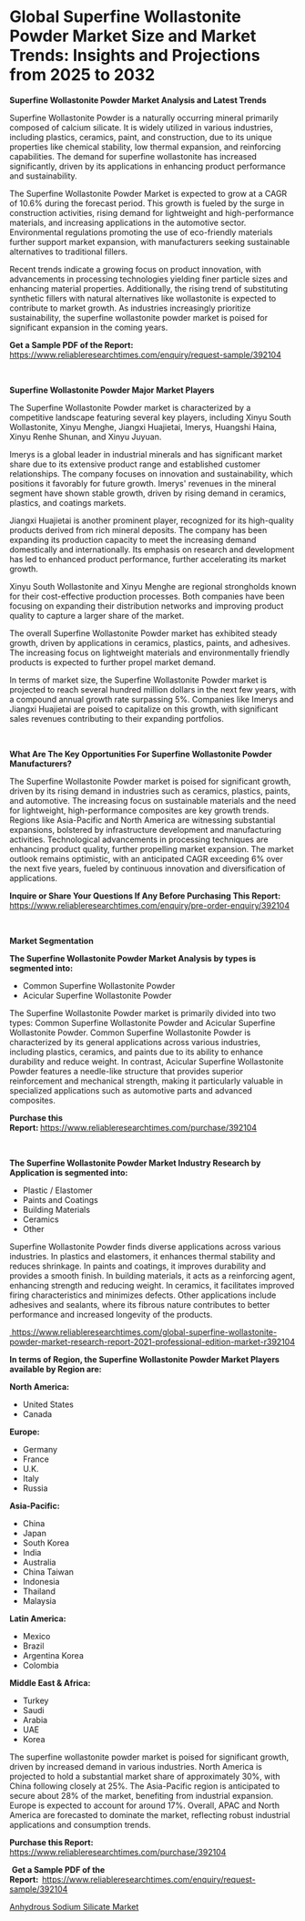 <p><h1>Global Superfine Wollastonite Powder Market Size and Market Trends: Insights and Projections from 2025 to 2032</h1></p><p><strong>Superfine Wollastonite Powder Market Analysis and Latest Trends</strong></p>
<p><p>Superfine Wollastonite Powder is a naturally occurring mineral primarily composed of calcium silicate. It is widely utilized in various industries, including plastics, ceramics, paint, and construction, due to its unique properties like chemical stability, low thermal expansion, and reinforcing capabilities. The demand for superfine wollastonite has increased significantly, driven by its applications in enhancing product performance and sustainability.</p><p>The Superfine Wollastonite Powder Market is expected to grow at a CAGR of 10.6% during the forecast period. This growth is fueled by the surge in construction activities, rising demand for lightweight and high-performance materials, and increasing applications in the automotive sector. Environmental regulations promoting the use of eco-friendly materials further support market expansion, with manufacturers seeking sustainable alternatives to traditional fillers.</p><p>Recent trends indicate a growing focus on product innovation, with advancements in processing technologies yielding finer particle sizes and enhancing material properties. Additionally, the rising trend of substituting synthetic fillers with natural alternatives like wollastonite is expected to contribute to market growth. As industries increasingly prioritize sustainability, the superfine wollastonite powder market is poised for significant expansion in the coming years.</p></p>
<p><strong>Get a Sample PDF of the Report:&nbsp;</strong> <a href="https://www.reliableresearchtimes.com/enquiry/request-sample/392104?utm_campaign=2006&utm_medium=2&utm_source=Github&utm_content=ia&utm_term=29032025&utm_id=superfine-wollastonite-powder">https://www.reliableresearchtimes.com/enquiry/request-sample/392104</a></p>
<p>&nbsp;</p>
<p><strong>Superfine Wollastonite Powder Major Market Players</strong></p>
<p><p>The Superfine Wollastonite Powder market is characterized by a competitive landscape featuring several key players, including Xinyu South Wollastonite, Xinyu Menghe, Jiangxi Huajietai, Imerys, Huangshi Haina, Xinyu Renhe Shunan, and Xinyu Juyuan. </p><p>Imerys is a global leader in industrial minerals and has significant market share due to its extensive product range and established customer relationships. The company focuses on innovation and sustainability, which positions it favorably for future growth. Imerys' revenues in the mineral segment have shown stable growth, driven by rising demand in ceramics, plastics, and coatings markets.</p><p>Jiangxi Huajietai is another prominent player, recognized for its high-quality products derived from rich mineral deposits. The company has been expanding its production capacity to meet the increasing demand domestically and internationally. Its emphasis on research and development has led to enhanced product performance, further accelerating its market growth.</p><p>Xinyu South Wollastonite and Xinyu Menghe are regional strongholds known for their cost-effective production processes. Both companies have been focusing on expanding their distribution networks and improving product quality to capture a larger share of the market.</p><p>The overall Superfine Wollastonite Powder market has exhibited steady growth, driven by applications in ceramics, plastics, paints, and adhesives. The increasing focus on lightweight materials and environmentally friendly products is expected to further propel market demand.</p><p>In terms of market size, the Superfine Wollastonite Powder market is projected to reach several hundred million dollars in the next few years, with a compound annual growth rate surpassing 5%. Companies like Imerys and Jiangxi Huajietai are poised to capitalize on this growth, with significant sales revenues contributing to their expanding portfolios.</p></p>
<p>&nbsp;</p>
<p><strong>What Are The Key Opportunities For Superfine Wollastonite Powder Manufacturers?</strong></p>
<p><p>The Superfine Wollastonite Powder market is poised for significant growth, driven by its rising demand in industries such as ceramics, plastics, paints, and automotive. The increasing focus on sustainable materials and the need for lightweight, high-performance composites are key growth trends. Regions like Asia-Pacific and North America are witnessing substantial expansions, bolstered by infrastructure development and manufacturing activities. Technological advancements in processing techniques are enhancing product quality, further propelling market expansion. The market outlook remains optimistic, with an anticipated CAGR exceeding 6% over the next five years, fueled by continuous innovation and diversification of applications.</p></p>
<p><strong>Inquire or Share Your Questions If Any Before Purchasing This Report:</strong> <a href="https://www.reliableresearchtimes.com/enquiry/pre-order-enquiry/392104?utm_campaign=2006&utm_medium=2&utm_source=Github&utm_content=ia&utm_term=29032025&utm_id=superfine-wollastonite-powder">https://www.reliableresearchtimes.com/enquiry/pre-order-enquiry/392104</a></p>
<p>&nbsp;</p>
<p><strong>Market Segmentation</strong></p>
<p><strong>The Superfine Wollastonite Powder Market Analysis by types is segmented into:</strong></p>
<p><ul><li>Common Superfine Wollastonite Powder</li><li>Acicular Superfine Wollastonite Powder</li></ul></p>
<p><p>The Superfine Wollastonite Powder market is primarily divided into two types: Common Superfine Wollastonite Powder and Acicular Superfine Wollastonite Powder. Common Superfine Wollastonite Powder is characterized by its general applications across various industries, including plastics, ceramics, and paints due to its ability to enhance durability and reduce weight. In contrast, Acicular Superfine Wollastonite Powder features a needle-like structure that provides superior reinforcement and mechanical strength, making it particularly valuable in specialized applications such as automotive parts and advanced composites.</p></p>
<p><strong>Purchase this Report:&nbsp;</strong><a href="https://www.reliableresearchtimes.com/purchase/392104?utm_campaign=2006&utm_medium=2&utm_source=Github&utm_content=ia&utm_term=29032025&utm_id=superfine-wollastonite-powder">https://www.reliableresearchtimes.com/purchase/392104</a></p>
<p>&nbsp;</p>
<p><strong>The Superfine Wollastonite Powder Market Industry Research by Application is segmented into:</strong></p>
<p><ul><li>Plastic / Elastomer</li><li>Paints and Coatings</li><li>Building Materials</li><li>Ceramics</li><li>Other</li></ul></p>
<p><p>Superfine Wollastonite Powder finds diverse applications across various industries. In plastics and elastomers, it enhances thermal stability and reduces shrinkage. In paints and coatings, it improves durability and provides a smooth finish. In building materials, it acts as a reinforcing agent, enhancing strength and reducing weight. In ceramics, it facilitates improved firing characteristics and minimizes defects. Other applications include adhesives and sealants, where its fibrous nature contributes to better performance and increased longevity of the products.</p></p>
<p><a href="https://www.reliableresearchtimes.com/global-superfine-wollastonite-powder-market-research-report-2021-professional-edition-market-r392104?utm_campaign=2006&utm_medium=2&utm_source=Github&utm_content=ia&utm_term=29032025&utm_id=superfine-wollastonite-powder">&nbsp;https://www.reliableresearchtimes.com/global-superfine-wollastonite-powder-market-research-report-2021-professional-edition-market-r392104</a></p>
<p><strong>In terms of Region, the Superfine Wollastonite Powder Market Players available by Region are:</strong></p>
<p>
    <p> <strong> North America: </strong>
        <ul>
            <li>United States</li>
            <li>Canada</li>
        </ul>
        </p> 
    <p> <strong> Europe: </strong>
        <ul>
            <li>Germany</li>
            <li>France</li>
            <li>U.K.</li>
            <li>Italy</li>
            <li>Russia</li>
        </ul>
        </p> 
    <p> <strong> Asia-Pacific: </strong>
        <ul>
            <li>China</li>
            <li>Japan</li>
            <li>South Korea</li>
            <li>India</li>
            <li>Australia</li>
            <li>China Taiwan</li>
            <li>Indonesia</li>
            <li>Thailand</li>
            <li>Malaysia</li>
        </ul>
        </p> 
    <p> <strong> Latin America: </strong>
        <ul>
            <li>Mexico</li>
            <li>Brazil</li>
            <li>Argentina Korea</li>
            <li>Colombia</li>
        </ul>
        </p> 
    <p> <strong> Middle East & Africa: </strong>
        <ul>
            <li>Turkey</li>
            <li>Saudi</li>
            <li>Arabia</li>
            <li>UAE</li>
            <li>Korea</li>
        </ul>
    </p>
    </p>
<p><p>The superfine wollastonite powder market is poised for significant growth, driven by increased demand in various industries. North America is projected to hold a substantial market share of approximately 30%, with China following closely at 25%. The Asia-Pacific region is anticipated to secure about 28% of the market, benefiting from industrial expansion. Europe is expected to account for around 17%. Overall, APAC and North America are forecasted to dominate the market, reflecting robust industrial applications and consumption trends.</p></p>
<p><strong>Purchase this Report: </strong><a href="https://www.reliableresearchtimes.com/purchase/392104?utm_campaign=2006&utm_medium=2&utm_source=Github&utm_content=ia&utm_term=29032025&utm_id=superfine-wollastonite-powder">https://www.reliableresearchtimes.com/purchase/392104</a></p>
<p>&nbsp;<strong>Get a Sample PDF of the Report:&nbsp;&nbsp;</strong><a href="https://www.reliableresearchtimes.com/enquiry/request-sample/392104?utm_campaign=2006&utm_medium=2&utm_source=Github&utm_content=ia&utm_term=29032025&utm_id=superfine-wollastonite-powder">https://www.reliableresearchtimes.com/enquiry/request-sample/392104</a></p>
<p><strong></strong></p>
<p><p><a href="https://github.com/bmorecock/Market-Research-Report-List-6/blob/main/anhydrous-sodium-silicate-market.md?utm_campaign=2006&utm_medium=2&utm_source=Github&utm_content=ia&utm_term=29032025&utm_id=superfine-wollastonite-powder">Anhydrous Sodium Silicate Market</a></p></p>